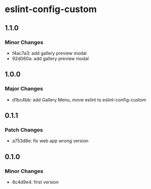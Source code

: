 # eslint-config-custom

## 1.1.0

### Minor Changes

- f4ac7a3: add gallery preview modal
- 92d060a: add gallery preview modal

## 1.0.0

### Major Changes

- d1bc4bb: add Gallery Menu, move eslint to eslint-config-custom

## 0.1.1

### Patch Changes

- a753d8e: fix web app wrong version

## 0.1.0

### Minor Changes

- 8c4d9e4: first version
